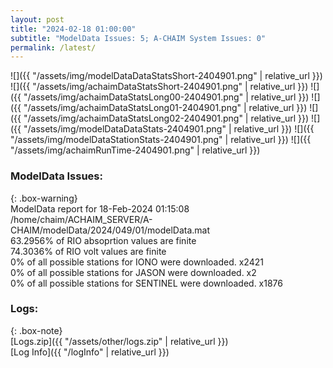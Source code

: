 ```yaml
---
layout: post
title: "2024-02-18 01:00:00"
subtitle: "ModelData Issues: 5; A-CHAIM System Issues: 0"
permalink: /latest/
---
```


![]({{ "/assets/img/modelDataDataStatsShort-2404901.png" | relative_url }})
![]({{ "/assets/img/achaimDataStatsShort-2404901.png" | relative_url }})
![]({{ "/assets/img/achaimDataStatsLong00-2404901.png" | relative_url }})
![]({{ "/assets/img/achaimDataStatsLong01-2404901.png" | relative_url }})
![]({{ "/assets/img/achaimDataStatsLong02-2404901.png" | relative_url }})
![]({{ "/assets/img/modelDataDataStats-2404901.png" | relative_url }})
![]({{ "/assets/img/modelDataStationStats-2404901.png" | relative_url }})
![]({{ "/assets/img/achaimRunTime-2404901.png" | relative_url }})


### ModelData Issues:  
  
{: .box-warning}  
 ModelData report for 18-Feb-2024 01:15:08   
 /home/chaim/ACHAIM_SERVER/A-CHAIM/modelData/2024/049/01/modelData.mat   
 63.2956% of RIO absoprtion values are finite   
 74.3036% of RIO volt values are finite   
 0% of all possible stations for IONO were downloaded. x2421   
 0% of all possible stations for JASON were downloaded. x2   
 0% of all possible stations for SENTINEL were downloaded. x1876   
  


### Logs:  
  
{: .box-note}  
[Logs.zip]({{ "/assets/other/logs.zip" | relative_url }})  
[Log Info]({{ "/logInfo" | relative_url }})  
